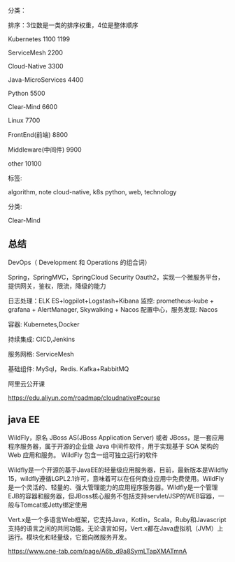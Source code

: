 分类：  

排序：3位数是一类的排序权重，4位是整体顺序

Kubernetes 1100  1199

ServiceMesh 2200

Cloud-Native 3300

Java-MicroServices 4400

Python 5500

Clear-Mind 6600

Linux 7700

FrontEnd(前端) 8800

Middleware(中间件) 9900

other 10100

标签:

algorithm, note
cloud-native, k8s
python, web, technology

分类:

Clear-Mind


## 总结

DevOps（ Development 和 Operations 的组合词）

Spring，SpringMVC，SpringCloud
Security Oauth2，实现一个微服务平台，提供网关，鉴权，限流，降级的能力

日志处理：ELK  ES+logpilot+Logstash+Kibana
监控: prometheus-kube + grafana + AlertManager, Skywalking + Nacos
配置中心，服务发现: Nacos

容器: Kubernetes,Docker

持续集成: CICD,Jenkins

服务网格: ServiceMesh

基础组件: MySql，Redis. Kafka+RabbitMQ


阿里云公开课

https://edu.aliyun.com/roadmap/cloudnative#course

## java EE

WildFly，原名 JBoss AS(JBoss Application Server) 或者 JBoss，是一套应用程序服务器，属于开源的企业级 Java 中间件软件，用于实现基于 SOA 架构的 Web 应用和服务。 WildFly 包含一组可独立运行的软件

Wildfly是一个开源的基于JavaEE的轻量级应用服务器，目前，最新版本是Wildfly 15，wildfly遵循LGPL2.1许可，意味着可以在任何商业应用中免费使用。WildFly是一个灵活的、轻量的、强大管理能力的应用程序服务器。Wildfly是一个管理EJB的容器和服务器，但JBoss核心服务不包括支持servlet/JSP的WEB容器，一般与Tomcat或Jetty绑定使用

Vert.x是一个多语言Web框架，它支持Java，Kotlin，Scala，Ruby和Javascript支持的语言之间的共同功能。无论语言如何，Vert.x都在Java虚拟机（JVM）上运行。模块化和轻量级，它面向微服务开发。


https://www.one-tab.com/page/A6b_d9a8SymLTapXMATmnA